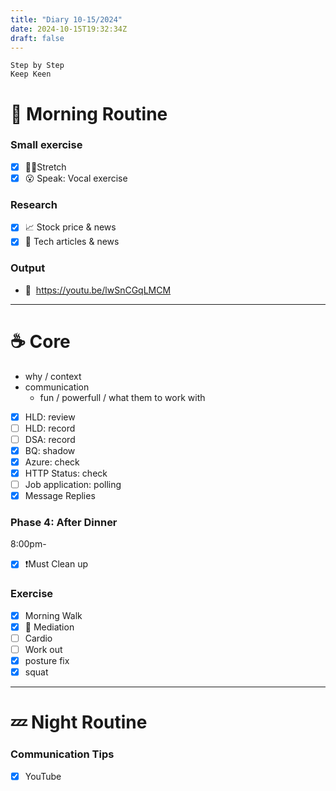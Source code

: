 ```yaml
---
title: "Diary 10-15/2024"  
date: 2024-10-15T19:32:34Z
draft: false
---
```


```tsx
Step by Step
Keep Keen
```

# 🍳 Morning Routine

### Small exercise

- [x]  🧎‍♀️Stretch
- [x]  😮 Speak: Vocal exercise

### Research

- [x]  📈 Stock price & news
- [x]  👾 Tech articles & news

### Output

- 🎥  https://youtu.be/lwSnCGqLMCM

---

# ☕ Core

- why / context
- communication
    - fun / powerfull / what them to work with
- [x]  HLD: review
- [ ]  HLD: record
- [ ]  DSA: record
- [x]  BQ: shadow
- [x]  Azure: check
- [x]  HTTP Status: check
- [ ]  Job application: polling
- [x]  Message Replies

### Phase 4: After Dinner

8:00pm-

- [x]  ❗Must Clean up

### Exercise

- [x]  Morning Walk
- [x]  🧘 Mediation
- [ ]  Cardio
- [ ]  Work out
- [x]  posture fix
- [x]  squat

---

# 💤 Night Routine

### Communication Tips

- [x]  YouTube